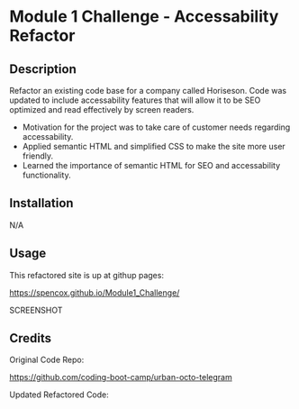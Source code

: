 # Module 1 Challenge - Accessability Refactor

## Description

Refactor an existing code base for a company called Horiseson. Code was updated to include accessability features that will allow it to be SEO optimized and read effectively by screen readers. 

- Motivation for the project was to take care of customer needs regarding accessability.
- Applied semantic HTML and simplified CSS to make the site more user friendly.
- Learned the importance of semantic HTML for SEO and accessability functionality.  


## Installation

N/A

## Usage

This refactored site is up at githup pages:

https://spencox.github.io/Module1_Challenge/

SCREENSHOT

## Credits

Original Code Repo: 

https://github.com/coding-boot-camp/urban-octo-telegram

Updated Refactored Code: 




